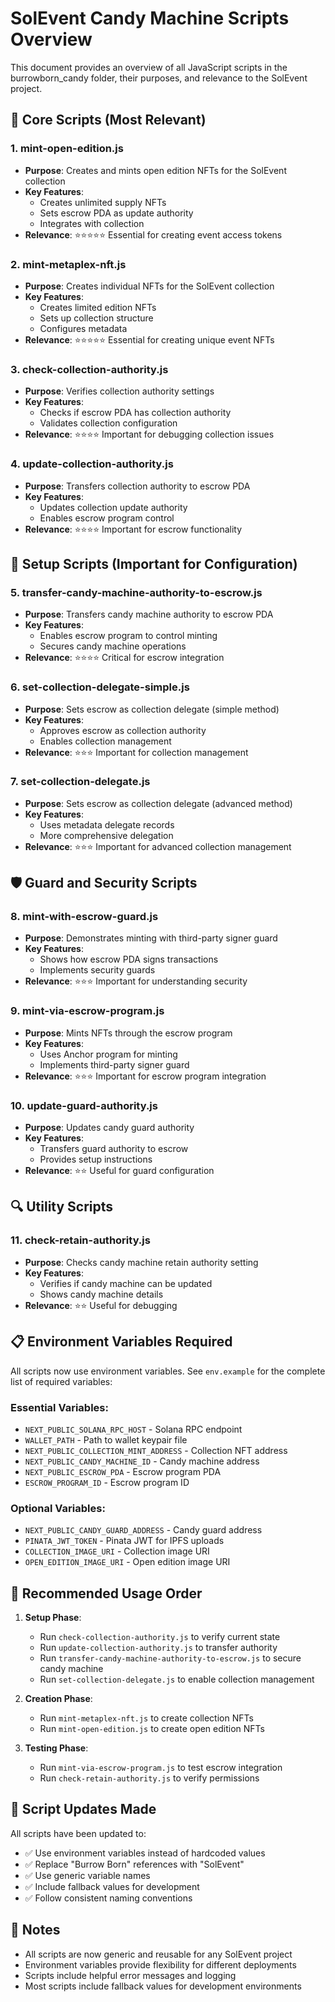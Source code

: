 # SolEvent Candy Machine Scripts Overview

This document provides an overview of all JavaScript scripts in the burrowborn_candy folder, their purposes, and relevance to the SolEvent project.

## 🎯 Core Scripts (Most Relevant)

### 1. **mint-open-edition.js**
- **Purpose**: Creates and mints open edition NFTs for the SolEvent collection
- **Key Features**: 
  - Creates unlimited supply NFTs
  - Sets escrow PDA as update authority
  - Integrates with collection
- **Relevance**: ⭐⭐⭐⭐⭐ Essential for creating event access tokens

### 2. **mint-metaplex-nft.js**
- **Purpose**: Creates individual NFTs for the SolEvent collection
- **Key Features**:
  - Creates limited edition NFTs
  - Sets up collection structure
  - Configures metadata
- **Relevance**: ⭐⭐⭐⭐⭐ Essential for creating unique event NFTs

### 3. **check-collection-authority.js**
- **Purpose**: Verifies collection authority settings
- **Key Features**:
  - Checks if escrow PDA has collection authority
  - Validates collection configuration
- **Relevance**: ⭐⭐⭐⭐ Important for debugging collection issues

### 4. **update-collection-authority.js**
- **Purpose**: Transfers collection authority to escrow PDA
- **Key Features**:
  - Updates collection update authority
  - Enables escrow program control
- **Relevance**: ⭐⭐⭐⭐ Important for escrow functionality

## 🔧 Setup Scripts (Important for Configuration)

### 5. **transfer-candy-machine-authority-to-escrow.js**
- **Purpose**: Transfers candy machine authority to escrow PDA
- **Key Features**:
  - Enables escrow program to control minting
  - Secures candy machine operations
- **Relevance**: ⭐⭐⭐⭐ Critical for escrow integration

### 6. **set-collection-delegate-simple.js**
- **Purpose**: Sets escrow as collection delegate (simple method)
- **Key Features**:
  - Approves escrow as collection authority
  - Enables collection management
- **Relevance**: ⭐⭐⭐ Important for collection management

### 7. **set-collection-delegate.js**
- **Purpose**: Sets escrow as collection delegate (advanced method)
- **Key Features**:
  - Uses metadata delegate records
  - More comprehensive delegation
- **Relevance**: ⭐⭐⭐ Important for advanced collection management

## 🛡️ Guard and Security Scripts

### 8. **mint-with-escrow-guard.js**
- **Purpose**: Demonstrates minting with third-party signer guard
- **Key Features**:
  - Shows how escrow PDA signs transactions
  - Implements security guards
- **Relevance**: ⭐⭐⭐ Important for understanding security

### 9. **mint-via-escrow-program.js**
- **Purpose**: Mints NFTs through the escrow program
- **Key Features**:
  - Uses Anchor program for minting
  - Implements third-party signer guard
- **Relevance**: ⭐⭐⭐ Important for escrow program integration

### 10. **update-guard-authority.js**
- **Purpose**: Updates candy guard authority
- **Key Features**:
  - Transfers guard authority to escrow
  - Provides setup instructions
- **Relevance**: ⭐⭐ Useful for guard configuration

## 🔍 Utility Scripts

### 11. **check-retain-authority.js**
- **Purpose**: Checks candy machine retain authority setting
- **Key Features**:
  - Verifies if candy machine can be updated
  - Shows candy machine details
- **Relevance**: ⭐⭐ Useful for debugging

## 📋 Environment Variables Required

All scripts now use environment variables. See `env.example` for the complete list of required variables:

### Essential Variables:
- `NEXT_PUBLIC_SOLANA_RPC_HOST` - Solana RPC endpoint
- `WALLET_PATH` - Path to wallet keypair file
- `NEXT_PUBLIC_COLLECTION_MINT_ADDRESS` - Collection NFT address
- `NEXT_PUBLIC_CANDY_MACHINE_ID` - Candy machine address
- `NEXT_PUBLIC_ESCROW_PDA` - Escrow program PDA
- `ESCROW_PROGRAM_ID` - Escrow program ID

### Optional Variables:
- `NEXT_PUBLIC_CANDY_GUARD_ADDRESS` - Candy guard address
- `PINATA_JWT_TOKEN` - Pinata JWT for IPFS uploads
- `COLLECTION_IMAGE_URI` - Collection image URI
- `OPEN_EDITION_IMAGE_URI` - Open edition image URI

## 🚀 Recommended Usage Order

1. **Setup Phase**:
   - Run `check-collection-authority.js` to verify current state
   - Run `update-collection-authority.js` to transfer authority
   - Run `transfer-candy-machine-authority-to-escrow.js` to secure candy machine
   - Run `set-collection-delegate.js` to enable collection management

2. **Creation Phase**:
   - Run `mint-metaplex-nft.js` to create collection NFTs
   - Run `mint-open-edition.js` to create open edition NFTs

3. **Testing Phase**:
   - Run `mint-via-escrow-program.js` to test escrow integration
   - Run `check-retain-authority.js` to verify permissions

## 🔄 Script Updates Made

All scripts have been updated to:
- ✅ Use environment variables instead of hardcoded values
- ✅ Replace "Burrow Born" references with "SolEvent"
- ✅ Use generic variable names
- ✅ Include fallback values for development
- ✅ Follow consistent naming conventions

## 📝 Notes

- All scripts are now generic and reusable for any SolEvent project
- Environment variables provide flexibility for different deployments
- Scripts include helpful error messages and logging
- Most scripts include fallback values for development environments 
